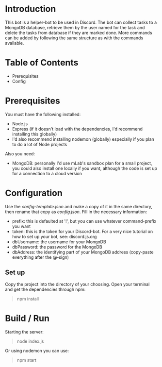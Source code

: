 # Introduction
This bot is a helper-bot to be used in Discord. The bot can collect tasks to a MongoDB database, retrieve them by the user named for the task and delete the tasks from database if they are marked done.
More commands can be added by following the same structure as with the commands available.

# Table of Contents
* Prerequisites
* Config

# Prerequisites
You must have the following installed:
* Node.js
* Express (if it doesn't load with the dependencies, I'd recommend installing this globally)
* I'd also recommend installing nodemon (globally) especially if you plan to do a lot of Node projects

Also you need:
* MongoDB: personally I'd use mLab's sandbox plan for a small project, you could also install one locally if you want, although the code is set up for a connection to a cloud version

# Configuration
Use the *config-template.json* and make a copy of it in the same directory, then rename that copy as *config.json*. Fill in the necessary information:
* prefix: this is defaulted at '!', but you can use whatever command-prefix you want
* token: this is the token for your Discord-bot. For a very nice tutorial on how to set up your bot, see: discord.js.org
* dbUsername: the username for your MongoDB
* dbPassword: the password for the MongoDB
* dbAddress: the identifying part of your MongoDB address (copy-paste everything after the @-sign)

## Set up
Copy the project into the directory of your choosing. Open your terminal and get the dependencies through npm:
> npm install

# Build / Run

Starting the server:
> node index.js

Or using nodemon you can use:
> npm start